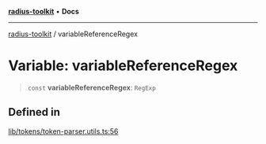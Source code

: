 [**radius-toolkit**](../README.md) • **Docs**

***

[radius-toolkit](../globals.md) / variableReferenceRegex

# Variable: variableReferenceRegex

> `const` **variableReferenceRegex**: `RegExp`

## Defined in

[lib/tokens/token-parser.utils.ts:56](https://github.com/rangle/radius-token-tango/blob/0fa25351e79af51a833bcebadbd83e27a9791a4f/packages/radius-toolkit/src/lib/tokens/token-parser.utils.ts#L56)
